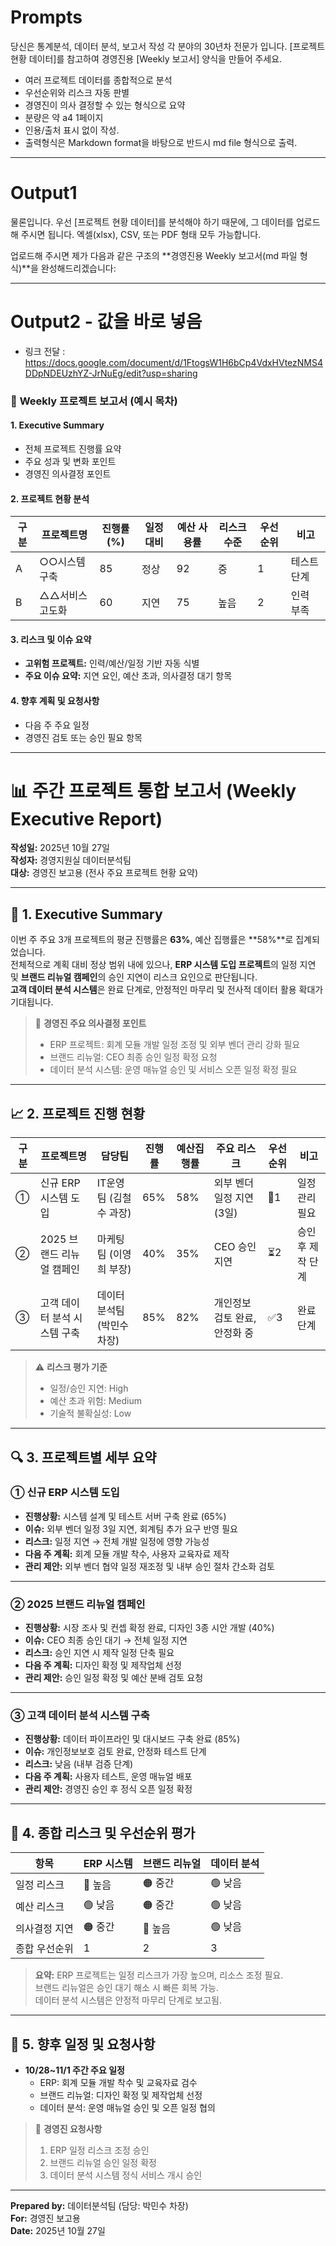# Prompts

당신은 통계분석, 데이터 분석, 보고서 작성 각 분야의 30년차 전문가 입니다.
[프로젝트 현황 데이터]를 참고하여 경영진용 [Weekly 보고서] 양식을 만들어 주세요.

- 여러 프로젝트 데이터를 종합적으로 분석
- 우선순위와 리스크 자동 판별
- 경영진이 의사 결정할 수 있는 형식으로 요약
- 분량은 약 a4 1페이지
- 인용/출처 표시 없이 작성.
- 출력형식은 Markdown format을 바탕으로 반드시 md file 형식으로 출력. 

---

# Output1

물론입니다. 우선 [프로젝트 현황 데이터]를 분석해야 하기 때문에, 그 데이터를 업로드해 주시면 됩니다.
엑셀(xlsx), CSV, 또는 PDF 형태 모두 가능합니다.

업로드해 주시면 제가 다음과 같은 구조의 **경영진용 Weekly 보고서(md 파일 형식)**을 완성해드리겠습니다:

---

# Output2 - 값을 바로 넣음

- 링크 전달 : https://docs.google.com/document/d/1FtogsW1H6bCp4VdxHVtezNMS4DDpNDEUzhYZ-JrNuEg/edit?usp=sharing

### 📄 **Weekly 프로젝트 보고서 (예시 목차)**

#### 1. Executive Summary

* 전체 프로젝트 진행률 요약
* 주요 성과 및 변화 포인트
* 경영진 의사결정 포인트

#### 2. 프로젝트 현황 분석

| 구분 | 프로젝트명     | 진행률(%) | 일정 대비 | 예산 사용률 | 리스크 수준 | 우선순위 | 비고     |
| -- | --------- | ------ | ----- | ------ | ------ | ---- | ------ |
| A  | ○○시스템 구축  | 85     | 정상    | 92     | 중      | 1    | 테스트 단계 |
| B  | △△서비스 고도화 | 60     | 지연    | 75     | 높음     | 2    | 인력 부족  |

#### 3. 리스크 및 이슈 요약

* **고위험 프로젝트:** 인력/예산/일정 기반 자동 식별
* **주요 이슈 요약:** 지연 요인, 예산 초과, 의사결정 대기 항목

#### 4. 향후 계획 및 요청사항

* 다음 주 주요 일정
* 경영진 검토 또는 승인 필요 항목


---

# 📊 주간 프로젝트 통합 보고서 (Weekly Executive Report)

**작성일:** 2025년 10월 27일  
**작성자:** 경영지원실 데이터분석팀  
**대상:** 경영진 보고용 (전사 주요 프로젝트 현황 요약)

---

## 🏁 1. Executive Summary

이번 주 주요 3개 프로젝트의 평균 진행률은 **63%**, 예산 집행률은 **58%**로 집계되었습니다.  
전체적으로 계획 대비 정상 범위 내에 있으나, **ERP 시스템 도입 프로젝트**의 일정 지연 및 **브랜드 리뉴얼 캠페인**의 승인 지연이 리스크 요인으로 판단됩니다.  
**고객 데이터 분석 시스템**은 완료 단계로, 안정적인 마무리 및 전사적 데이터 활용 확대가 기대됩니다.

> 🔎 **경영진 주요 의사결정 포인트**
> - ERP 프로젝트: 회계 모듈 개발 일정 조정 및 외부 벤더 관리 강화 필요  
> - 브랜드 리뉴얼: CEO 최종 승인 일정 확정 요청  
> - 데이터 분석 시스템: 운영 매뉴얼 승인 및 서비스 오픈 일정 확정 필요  

---

## 📈 2. 프로젝트 진행 현황

| 구분 | 프로젝트명 | 담당팀 | 진행률 | 예산집행률 | 주요 리스크 | 우선순위 | 비고 |
|------|-------------|---------|----------|--------------|--------------|-----------|------|
| ① | 신규 ERP 시스템 도입 | IT운영팀 (김철수 과장) | 65% | 58% | 외부 벤더 일정 지연 (3일) | 🔺1 | 일정관리 필요 |
| ② | 2025 브랜드 리뉴얼 캠페인 | 마케팅팀 (이영희 부장) | 40% | 35% | CEO 승인 지연 | ⏳2 | 승인 후 제작 단계 |
| ③ | 고객 데이터 분석 시스템 구축 | 데이터분석팀 (박민수 차장) | 85% | 82% | 개인정보 검토 완료, 안정화 중 | ✅3 | 완료 단계 |

> ⚠️ **리스크 평가 기준**
> - 일정/승인 지연: High  
> - 예산 초과 위험: Medium  
> - 기술적 불확실성: Low  

---

## 🔍 3. 프로젝트별 세부 요약

### ① 신규 ERP 시스템 도입
- **진행상황:** 시스템 설계 및 테스트 서버 구축 완료 (65%)  
- **이슈:** 외부 벤더 일정 3일 지연, 회계팀 추가 요구 반영 필요  
- **리스크:** 일정 지연 → 전체 개발 일정에 영향 가능성  
- **다음 주 계획:** 회계 모듈 개발 착수, 사용자 교육자료 제작  
- **관리 제안:** 외부 벤더 협약 일정 재조정 및 내부 승인 절차 간소화 검토  

---

### ② 2025 브랜드 리뉴얼 캠페인
- **진행상황:** 시장 조사 및 컨셉 확정 완료, 디자인 3종 시안 개발 (40%)  
- **이슈:** CEO 최종 승인 대기 → 전체 일정 지연  
- **리스크:** 승인 지연 시 제작 일정 단축 필요  
- **다음 주 계획:** 디자인 확정 및 제작업체 선정  
- **관리 제안:** 승인 일정 확정 및 예산 분배 검토 요청  

---

### ③ 고객 데이터 분석 시스템 구축
- **진행상황:** 데이터 파이프라인 및 대시보드 구축 완료 (85%)  
- **이슈:** 개인정보보호 검토 완료, 안정화 테스트 단계  
- **리스크:** 낮음 (내부 검증 단계)  
- **다음 주 계획:** 사용자 테스트, 운영 매뉴얼 배포  
- **관리 제안:** 경영진 승인 후 정식 오픈 일정 확정  

---

## 🚦 4. 종합 리스크 및 우선순위 평가

| 항목 | ERP 시스템 | 브랜드 리뉴얼 | 데이터 분석 |
|------|-------------|----------------|---------------|
| 일정 리스크 | 🔴 높음 | 🟠 중간 | 🟢 낮음 |
| 예산 리스크 | 🟢 낮음 | 🟠 중간 | 🟢 낮음 |
| 의사결정 지연 | 🟠 중간 | 🔴 높음 | 🟢 낮음 |
| 종합 우선순위 | 1 | 2 | 3 |

> **요약:** ERP 프로젝트는 일정 리스크가 가장 높으며, 리소스 조정 필요.  
> 브랜드 리뉴얼은 승인 대기 해소 시 빠른 회복 가능.  
> 데이터 분석 시스템은 안정적 마무리 단계로 보고됨.

---

## 📅 5. 향후 일정 및 요청사항

- **10/28~11/1 주간 주요 일정**
  - ERP: 회계 모듈 개발 착수 및 교육자료 검수  
  - 브랜드 리뉴얼: 디자인 확정 및 제작업체 선정  
  - 데이터 분석: 운영 매뉴얼 승인 및 오픈 일정 협의  

> 📌 **경영진 요청사항**
> 1. ERP 일정 리스크 조정 승인  
> 2. 브랜드 리뉴얼 승인 일정 확정  
> 3. 데이터 분석 시스템 정식 서비스 개시 승인  

---

**Prepared by:** 데이터분석팀 (담당: 박민수 차장)  
**For:** 경영진 보고용  
**Date:** 2025년 10월 27일
